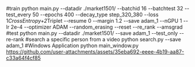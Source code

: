 #train
python main.py --datadir ./market1501/ --batchid 16 --batchtest 32 --test_every 50 --epochs 400 --decay_type step_320_380 --loss 1*CrossEntropy+2*Triplet --resume 0 --margin 1.2 --save adam_1 --nGPU 1  --lr 2e-4 --optimizer ADAM --random_erasing --reset --re_rank --amsgrad
#test
python main.py --datadir ./market1501/ --save adam_1 --test_only --re-rank
#search a specific person from a video
python search.py --save adam_1
#Windows Application
python main_window.py
https://github.com/user-attachments/assets/35eba692-eeee-4b19-aa87-c33a64f4cf85
